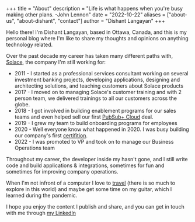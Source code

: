 +++
title = "About"
description = "Life is what happens when you're busy making other plans. -John Lennon"
date = "2022-10-22"
aliases = ["about-us", "about-dishant", "contact"]
author = "Dishant Langayan"
+++

Hello there! I'm Dishant Langayan, based in Ottawa, Canada, and this is my personal blog where I'm like to share my thoughts and opinions on anything technology related.

Over the past decade my career has taken many different paths with, [Solace](https://solace.com), the company I'm still working for: 

* 2011 - I started as a professional services consultant working on several investment banking projects, developing applications, designing and architecting solutions, and teaching customers about Solace products
* 2017 - I moved on to managing Solace's customer training and with 2 person team, we delivered trainings to all our customers across the globe. 
* 2018 - I got involved in building enablement programs for our sales teams and even helped sell our first [PubSub+ Cloud](https://solace.com/products/platform/cloud/) deal.
* 2019 - I grew my team to build onboarding programs for employees
* 2020 - Well everyone know what happened in 2020. I was busy building our company's first [certifition](https://solace.com/learn/certifications/).
* 2022 - I was promoted to VP and took on to manage our Business Operations team

Throughout my career, the developer inside my hasn't gone, and I still write code and build applications & integrations, sometimes for fun and sometimes for improving company operations.

When I'm not infront of a computer I love to [travel](https://www.tripadvisor.ca/TravelMap-a_uid.4D9E15C7214416E91BF484EFD77D3B4B) (there is so much to explore in this world) and maybe get some time on my guitar, which I learned during the pandemic.

I hope you enjoy the content I publish and share, and you can get in touch with me through [my LinkedIn](https://www.linkedin.com/in/dishantlangayan/)